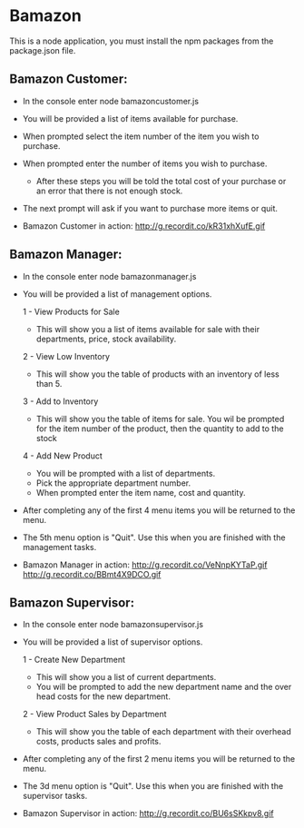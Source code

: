 # Bamazon

This is a node application, you must install the npm packages from the package.json file.

## Bamazon Customer:
  - In the console enter node bamazoncustomer.js
  - You will be provided a list of items available for purchase.
  - When prompted select the item number of the item you wish to purchase.
  - When prompted enter the number of items you wish to purchase.     
    - After these steps you will be told the total cost of your purchase or an error that there is not enough stock.
  - The next prompt will ask if you want to purchase more items or quit.

  - Bamazon Customer in action:  http://g.recordit.co/kR31xhXufE.gif
 
 
## Bamazon Manager:
 - In the console enter node bamazonmanager.js
 - You will be provided a list of management options.
 
    1 - View Products for Sale
      - This will show you a list of items available for sale with their departments, price, stock availability.
  
    2 - View Low Inventory
      - This will show you the table of products with an inventory of less than 5.
      
    3 - Add to Inventory
      - This will show you the table of items for sale.  You wil be prompted for the item number of the product, then the quantity to add to the stock
 
    4 - Add New Product
      - You will be prompted with a list of departments.  
      - Pick the appropriate department number.
      - When prompted enter the item name, cost and quantity.
  
 - After completing any of the first 4 menu items you will be returned to the menu.
 
 - The 5th menu option is "Quit".  Use this when you are finished with the management tasks.


 - Bamazon Manager in action:  http://g.recordit.co/VeNnpKYTaP.gif      http://g.recordit.co/BBmt4X9DCO.gif

 
 
## Bamazon Supervisor:
 - In the console enter node bamazonsupervisor.js
 - You will be provided a list of supervisor options.

 
   1 - Create New Department
      - This will show you a list of current departments.  
      - You will be prompted to add the new department name and the over head costs for the new department.
  
   2 - View Product Sales by Department
      - This will show you the table of each department with their overhead costs, products sales and profits.
      
  
 - After completing any of the first 2 menu items you will be returned to the menu.
 
 - The 3d menu option is "Quit".  Use this when you are finished with the supervisor tasks.

 - Bamazon Supervisor in action:  http://g.recordit.co/BU6sSKkpv8.gif
 

